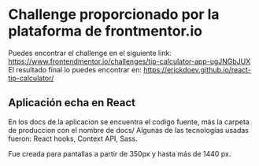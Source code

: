 # Challenge proporcionado por la plataforma de frontmentor.io
Puedes encontrar el challenge en el siguiente link: https://www.frontendmentor.io/challenges/tip-calculator-app-ugJNGbJUX
El resultado final lo puedes encontrar en: https://erickdoev.github.io/react-tip-calculator/

## Aplicación echa en React
En los docs de la aplicacion se encuentra el codigo fuente, más la carpeta de produccion con el nombre de docs/
Algunas de las tecnologías usadas fueron: React hooks, Context API, Sass.

Fue creada para pantallas a partir de 350px y hasta más de 1440 px.
